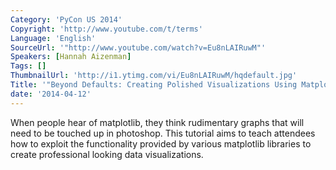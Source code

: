 ```yaml
---
Category: 'PyCon US 2014'
Copyright: 'http://www.youtube.com/t/terms'
Language: 'English'
SourceUrl: '"http://www.youtube.com/watch?v=Eu8nLAIRuwM"'
Speakers: [Hannah Aizenman]
Tags: []
ThumbnailUrl: 'http://i1.ytimg.com/vi/Eu8nLAIRuwM/hqdefault.jpg'
Title: '"Beyond Defaults: Creating Polished Visualizations Using Matplotlib"'
date: '2014-04-12'
---
```

When people hear of matplotlib, they think rudimentary graphs that will need to be touched up in photoshop. This tutorial aims to teach attendees how to exploit the functionality provided by various matplotlib libraries to create professional looking data visualizations.
